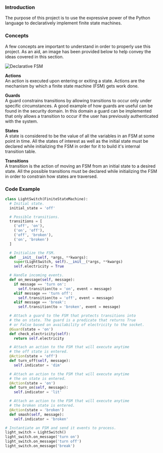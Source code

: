 ### Introduction
The purpose of this project is to use the expressive power of the Python language to declaratively implement finite state machines.

### Concepts
A few concepts are important to understand in order to properly use this project. As an aid, an image has been provided below to help convey the ideas covered in this section.

![Declarative FSM](https://raw.github.com/thomasquintana/declarative-fsm/master/declarative-fsm.png "Finite State Machine")

**Actions**  
An action is executed upon entering or exiting a state. Actions are the mechanism by which a finite state machine (FSM) gets work done.  
  
**Guards**  
A guard constrains transitions by allowing transitions to occur only under specific circumstances. A good example of how guards are useful can be found in the security domain. In this domain a guard can be implemented that only allows a transition to occur if the user has previously authenticated with the system.
  
**States**  
A state is considered to be the value of all the variables in an FSM at some point in time. All the states of interest as well as the initial state must be declared while initializing the FSM in order for it to build it's internal transition table.  
  
**Transitions**  
A transition is the action of moving an FSM from an initial state to a desired state. All the possible transitions must be declared while initializing the FSM in order to constrain how states are traversed.

### Code Example
```python
class LightSwitch(FiniteStateMachine):
  # Initial state.
  initial_state = 'off'

  # Possible transitions.
  transitions = [
    ('off', 'on'),
    ('on', 'off'),
    ('off', 'broken'),
    ('on', 'broken')
  ]

  # Initialize the FSM.
  def __init__(self, *args, **kwargs):
    super(LightSwitch, self).__init__(*args, **kwargs)
    self.electricity = True

  # Handle incoming events.
  def on_message(self, message):
    if message == 'turn on':
      self.transition(to = 'on', event = message)
    elif message == 'turn off':
      self.transition(to = 'off', event = message)
    elif message == 'break':
      self.transition(to = 'broken', event = message)

  # Attach a guard to the FSM that protects transitions into
  # the on state. The guard is a predicate that returns True
  # or False based on availability of electricity to the socket.
  @Guard(state = 'on')
  def check_electricity(self):
    return self.electricity

  # Attach an action to the FSM that will execute anytime
  # the off state is entered.
  @Action(state = 'off')
  def turn_off(self, message):
    self.indicator = 'dim'

  # Attach an action to the FSM that will execute anytime
  # the on state is entered.
  @Action(state = 'on')
  def turn_on(self, message):
    self.indicator = 'lit'

  # Attach an action to the FSM that will execute anytime
  # the broken state is entered.
  @Action(state = 'broken')
  def smash(self, message):
    self.indicator = 'broken'

# Instantiate an FSM and send it events to process.
light_switch = LightSwitch()
light_switch.on_message('turn on')
light_switch.on_message('turn off')
light_switch.on_message('break')
```
